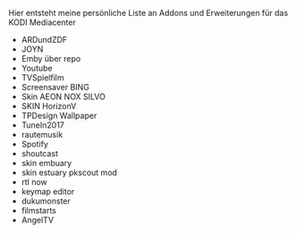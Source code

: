 Hier entsteht meine persönliche Liste an Addons und Erweiterungen für das KODI Mediacenter

- ARDundZDF
- JOYN
- Emby über repo
- Youtube
- TVSpielfilm
- Screensaver BING
- Skin AEON NOX SILVO
- SKIN HorizonV
- TPDesign Wallpaper
- TuneIn2017
- rautemusik
- Spotify
- shoutcast
- skin embuary
- skin estuary pkscout mod
- rtl now
- keymap editor
- dukumonster
- filmstarts
- AngelTV


